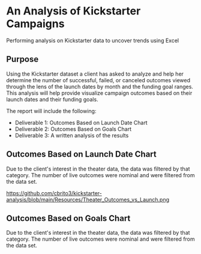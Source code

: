 # An Analysis of Kickstarter Campaigns
Performing analysis on Kickstarter data to uncover trends using Excel

## Purpose
Using the Kickstarter dataset a client has asked to analyze and help her determine the number of successful, failed, or canceled outcomes viewed through the lens of the launch dates by month and the funding goal ranges. This analysis will help provide visualize campaign outcomes based on their launch dates and their funding goals.

The report will include the following:
  * Deliverable 1: Outcomes Based on Launch Date Chart
  * Deliverable 2: Outcomes Based on Goals Chart
  * Deliverable 3: A written analysis of the results 

## Outcomes Based on Launch Date Chart

Due to the client's interest in the theater data, the data was filtered by that category. The number of live outcomes were nominal and were filtered from the data set.

https://github.com/cbrito3/kickstarter-analysis/blob/main/Resources/Theater_Outcomes_vs_Launch.png

## Outcomes Based on Goals Chart

Due to the client's interest in the theater data, the data was filtered by that category. The number of live outcomes were nominal and were filtered from the data set.
